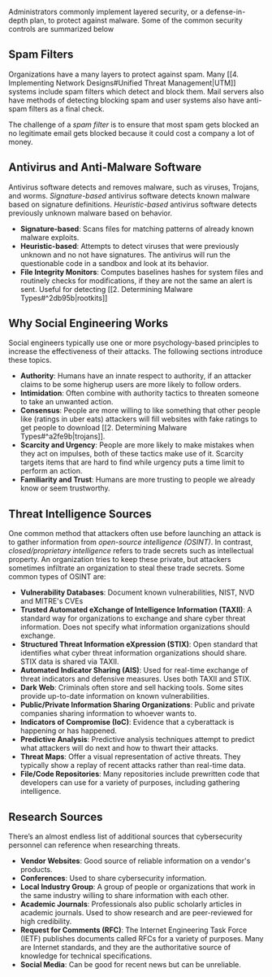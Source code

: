Administrators commonly implement layered security, or a defense-in-depth plan, to protect against malware. Some of the common security controls are summarized below

## Spam Filters
Organizations have a many layers to protect against spam. Many [[4. Implementing Network Designs#Unified Threat Management|UTM]] systems include spam filters which detect and block them. Mail servers also have methods of detecting blocking spam and user systems also have  anti-spam filters as a final check. 

The challenge of a *spam filter* is to ensure that most spam gets blocked an no legitimate email gets blocked because it could cost a company a lot of money. 

## Antivirus and Anti-Malware Software
Antivirus software detects and removes malware, such as viruses, Trojans, and worms. *Signature-based* antivirus software detects known malware based on signature definitions. *Heuristic-based* antivirus software detects previously unknown malware based on behavior.

* **Signature-based**: Scans files for matching patterns of already known malware exploits.
* **Heuristic-based**: Attempts to detect viruses that were previously unknown and no not have signatures. The antivirus will run the questionable code in a sandbox and look at its behavior.
* **File Integrity Monitors**: Computes baselines hashes for system files and routinely checks for modifications, if they are not the same an alert is sent. Useful for detecting [[2. Determining Malware Types#^2db95b|rootkits]]

## Why Social Engineering Works
Social engineers typically use one or more psychology-based principles to increase the effectiveness of their attacks. The following sections introduce these topics.

* **Authority**: Humans have an innate respect to authority, if an attacker claims to be some higherup users are more likely to follow orders.
* **Intimidation**: Often combine with authority tactics to threaten someone to take an unwanted action.
* **Consensus**: People are more willing to like something that other people like (ratings in uber eats) attackers will fill websites with fake ratings to get people to download [[2. Determining Malware Types#^a2fe9b|trojans]].
* **Scarcity and Urgency**: People are more likely to make mistakes when they act on impulses, both of these tactics make use of it. Scarcity targets items that are hard to find while urgency puts a time limit to perform an action. 
* **Familiarity and Trust**: Humans are more trusting to people we already know or seem trustworthy.

## Threat Intelligence Sources
One common method that attackers often use before launching an attack is to gather information from *open-source intelligence (OSINT)*. In contrast, *closed/proprietary intelligence* refers to trade secrets such as intellectual property. An organization tries to keep these private, but attackers sometimes infiltrate an organization to steal these trade secrets. Some common types of OSINT are:

* **Vulnerability Databases**: Document known vulnerabilities, NIST, NVD and MITRE's CVEs
* **Trusted Automated eXchange of Intelligence Information (TAXII)**: A standard way for organizations to exchange and share cyber threat information. Does not specify what information organizations should exchange.
* **Structured Threat Information eXpression (STIX)**: Open standard that identifies what cyber threat information organizations should share. STIX data is shared via TAXII.
* **Automated Indicator Sharing (AIS)**: Used for real-time exchange of threat indicators and defensive measures. Uses both TAXII and STIX.
* **Dark Web**: Criminals often store and sell hacking tools. Some sites provide up-to-date information on known vulnerabilities. 
* **Public/Private Information Sharing Organizations**: Public and private companies sharing information to whoever wants to.
* **Indicators of Compromise (IoC)**: Evidence that a cyberattack is happening or has happened. 
* **Predictive Analysis**: Predictive analysis techniques attempt to predict what attackers will do next and how to thwart their attacks.
* **Threat Maps**: Offer a visual representation of active threats. They typically show a replay of recent attacks rather than real-time data.
* **File/Code Repositories**:  Many repositories include prewritten code that developers can use for a variety of purposes, including gathering intelligence.

## Research Sources
There’s an almost endless list of additional sources that cybersecurity personnel can reference when researching threats.

* **Vendor Websites**: Good source of reliable information on a vendor's products. 
* **Conferences**: Used to share cybersecurity information.
* **Local Industry Group**: A group of people or organizations that work in the same industry willing to share information with each other.
* **Academic Journals**: Professionals also public scholarly articles in academic journals. Used to show research and are peer-reviewed for high credibility.
* **Request for Comments (RFC)**: The Internet Engineering Task Force (IETF) publishes documents called RFCs for a variety of purposes. Many are Internet standards, and they are the authoritative source of knowledge for technical specifications.
* **Social Media**: Can be good for recent news but can be unreliable.